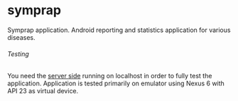 # symprap
Symprap application. Android reporting and statistics application for various diseases.

###### Testing
You need the [server side](https://github.com/Humakt83/symprap-server) running on localhost in order to fully test the application. Application is tested primarily on emulator using Nexus 6 with API 23 as virtual device.
